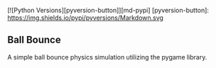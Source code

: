 [![Python Versions][pyversion-button]][md-pypi]
[pyversion-button]: https://img.shields.io/pypi/pyversions/Markdown.svg
## Ball Bounce 
A simple ball bounce physics simulation utilizing the pygame library.
